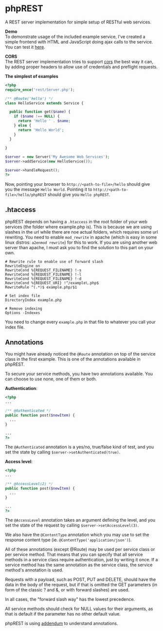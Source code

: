 phpREST
=======

A REST server implementation for simple setup of RESTful web services.

<b>Demo</b><br>
To demonstrate usage of the included example service, I've created a simple frontend with HTML and JavaScript doing ajax calls to the service. You can test it [here](http://veloek.github.com/php-rest/).

<b>CORS</b><br>
The REST server implementation tries to support [cors](http://www.html5rocks.com/en/tutorials/cors/) the best way it can, by adding proper headers to allow use of credentials and preflight requests.

<b>The simplest of examples</b>

```php
<?php
require_once('rest/Server.php');

/** @Route('hello') */
class HelloService extends Service {

  public function get($name) {
    if ($name !== NULL) {
      return 'Hello ' . $name;
    } else {
      return 'Hello World';
    }
  }
  
}

$server = new Server('My Awesome Web Services');
$server->addService(new HelloService());

$server->handleRequest();
?>
```

Now, pointing your browser to ``http://<path-to-file>/hello`` should give you the message ``Hello World``. Pointing it to ``http://<path-to-file>/hello/phpREST`` should give you ``Hello phpREST``.

.htaccess
---------

phpREST depends on having a ``.htaccess`` in the root folder of your web services (the folder where example.php is). This is because we are using slashes in the url while there are noe actual folders, which requires some url rewriting. You need to enable ``mod_rewrite`` in apache (which is easy in some linux distros: ``a2enmod rewrite``) for this to work. If you are using another web server than apache, I must ask you to find the solution to this part on your own.
```
# Rewrite rule to enable use of forward slash
RewriteEngine on
RewriteCond %{REQUEST_FILENAME} !-s
RewriteCond %{REQUEST_FILENAME} !-l 
RewriteCond %{REQUEST_FILENAME} !-d
RewriteCond %{REQUEST_URI} !^/example\.php$
RewriteRule ^(.*)$ example.php/$1

# Set index file
DirectoryIndex example.php

# Remove indexing
Options -Indexes
```
You need to change every ``example.php`` in that file to whatever you call your index file.

Annotations
-----------

You might have already noticed the ``@Route`` annotation on top of the service class in the first example. This is one of the annotations available in phpREST.

To secure your service methods, you have two annotations available. You can choose to use none, one of them or both.

<b>Authentication</b>:
```php
<?php
...

/** @Authenticated */
public function post($newItem) {
  ...
}

...
?>
```
The ``@Authenticated`` annotation is a yes/no, true/false kind of test, and you set the state by calling ``$server->setAuthenticated(true)``.

<b>Access level</b>:
```php
<?php
...

/** @AccessLevel(2) */
public function post($newItem) {
  ...
}

...
?>
```
The ``@AccessLevel`` annotation takes an argument defining the level, and you set the state of the request by calling ``$server->setAccessLevel(3)``.

We also have the ``@ContentType`` annotation which you may use to set the response content type (ie. ``@ContentType('application/json')``).

All of these annotations (except @Route) may be used per service class or per service method. That means that you can specify that all service methods in a service class require authentication, just by writing it once. If a service method has the same annotation as the service class, the service method's annotation is used.

Requests with a payload, such as POST, PUT and DELETE, should have the data in the body of the request, but if that is omitted the GET parameters (in form of the classic ? and &, or with forward slashes) are used.

In all cases, the "forward slash way" has the lowest precedence.

All service methods should check for NULL values for their arguments, as that is default if the parameter has no other default value.

phpREST is using [addendum](http://code.google.com/p/addendum/) to understand annotations.

